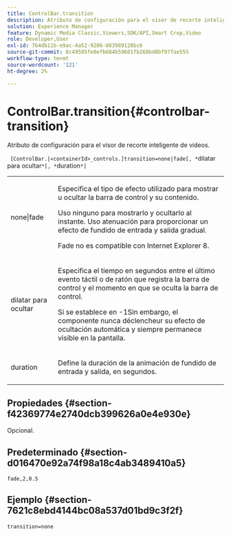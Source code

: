```yaml
---
title: ControlBar.transition
description: Atributo de configuración para el visor de recorte inteligente de vídeos.
solution: Experience Manager
feature: Dynamic Media Classic,Viewers,SDK/API,Smart Crop,Video
role: Developer,User
exl-id: 7b4db11b-e9ac-4a52-9206-083989128bc6
source-git-commit: 8c49595fe0efb684b59601fb268bd8bf97fae555
workflow-type: tm+mt
source-wordcount: '121'
ht-degree: 2%

---
```


# ControlBar.transition{#controlbar-transition}

Atributo de configuración para el visor de recorte inteligente de vídeos.

` [ControlBar.|<containerId>_controls.]transition=none|fade[, *`dilatar para ocultar`*[, *`duration`*]`

<table id="table_C616483932C2482CA9794DDD7313FD7C"> 
 <tbody> 
  <tr> 
   <td colname="col1"> <p> <span class="codeph"> none|fade</span> </p> </td> 
   <td colname="col2"> <p> Especifica el tipo de efecto utilizado para mostrar u ocultar la barra de control y su contenido. </p> <p>Uso <span class="codeph"> ninguno</span> para mostrarlo y ocultarlo al instante. Uso <span class="codeph"> atenuación</span> para proporcionar un efecto de fundido de entrada y salida gradual. </p> <p>Fade no es compatible con Internet Explorer 8. </p> </td> 
  </tr> 
  <tr> 
   <td colname="col1"> <p> <span class="codeph"> <span class="varname"> dilatar para ocultar</span> </span> </p> </td> 
   <td colname="col2"> <p>Especifica el tiempo en segundos entre el último evento táctil o de ratón que registra la barra de control y el momento en que se oculta la barra de control. </p> <p> Si se establece en <span class="codeph"> -1</span>Sin embargo, el componente nunca déclencheur su efecto de ocultación automática y siempre permanece visible en la pantalla. </p> </td> 
  </tr> 
  <tr> 
   <td colname="col1"> <p> <span class="codeph"> <span class="varname"> duration</span> </span> </p> </td> 
   <td colname="col2"> <p>Define la duración de la animación de fundido de entrada y salida, en segundos. </p> </td> 
  </tr> 
 </tbody> 
</table>

## Propiedades {#section-f42369774e2740dcb399626a0e4e930e}

Opcional.

## Predeterminado {#section-d016470e92a74f98a18c4ab3489410a5}

`fade,2,0.5`

## Ejemplo {#section-7621c8ebd4144bc08a537d01bd9c3f2f}

```
transition=none
```
